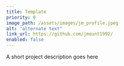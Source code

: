 ```yaml
---
title: Template
priority: 0
image_path: /assets/images/jm_profile.jpeg
alt: "alternate text"
link_url: https://github.com/jmount1992/
enabled: false
---
```


A short project description goes here
